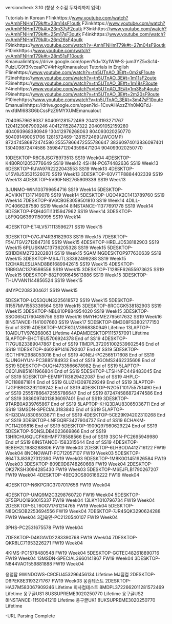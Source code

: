 versioncheck 3.10 (항상 소수점 두자리까지 입력) 

Tutorials in Korean
F1inkhttps://www.youtube.com/watch?v=AmhFNHmT79k#t=23m14sF1outk F2inkhttps://www.youtube.com/watch?v=AmhFNHmT79k#t=23m37sF2outk F3inkhttps://www.youtube.com/watch?v=AmhFNHmT79k#t=25m17sF3outk F4inkhttps://www.youtube.com/watch?v=AmhFNHmT79k#t=26m26sF4outk F9inkhttps://www.youtube.com/watch?v=AmhFNHmT79k#t=27m04sF9outk F10inkhttps://www.youtube.com/watch?v=AmhFNHmT79k#t=28m51sF10outk Kmanualinhttps://drive.google.com/open?id=1Xy1WW-S-jum3YZ5vSc14-PulzUG9f3KvcaaPCV4rhkgKmanualout
Tutorials in English
F1inehttps://www.youtube.com/watch?v=tn5UTnAO_3E#t=0m2sF1oute F2inehttps://www.youtube.com/watch?v=tn5UTnAO_3E#t=1m11sF2oute F3inehttps://www.youtube.com/watch?v=tn5UTnAO_3E#t=1m18sF3oute F4inehttps://www.youtube.com/watch?v=tn5UTnAO_3E#t=1m38sF4oute F9inehttps://www.youtube.com/watch?v=tn5UTnAO_3E#t=2m20sF9oute F10inehttps://www.youtube.com/watch?v=tn5UTnAO_3E#t=3m47sF10oute Emanualinhttps://drive.google.com/open?id=1CxvAHAxzZYn0MQFdJ-nvxfdMI683G6bCssPzZ9MYXUMEmanualout

70409579629037 804091281572469 204123193271767 1204123067909246 404121152847322 204091052159280 404093968380949 130412976268063 804093020250770 504091490051706 1281572469-1281572469(JWCOMP) 872474586872474586 25557866472555786647 38360974013836097401 130409872474586 35984712043598471204 904093020250770 

10DESKTOP-R6C8JSG78973513 SS19 Week04
4DESKTOP-K4B0R012053776649 SS19 Week12
4SHIN-PC674482636 SS19 Week13
6DESKTOP-RJVA97R2222043553 SS19 Week13
4DESKTOP-U15V8J53531526070 SS19 Week13
3DESKTOP-60V7TF8884402339 SS19 Week13
4DESKTOP-5V90FNB2765909339 SS19 Week13


3JUNMO-WIN103799654716 SS19 Week14
5DESKTOP-ACVIKNT1317149078 SS19 Week14
5DESKTOP-UQO4K2C1413789760 SS19 Week14
7DESKTOP-9V6CBGE3059501810 SS19 Week14
4DILL-PC4066287580 SS19 Week14
8INSTANCE-11377691778 SS19 Week14
9DESKTOP-PQH4GTI1315947962 SS19 Week14
3DESKTOP-L8F9QQ63691150995 SS19 Week14


4DESKTOP-ET4LV571113596271 SS19 Week15

3DESKTOP-07GJP4R38182903 SS19 Week15
7DESKTOP-F5VJTGV2712847316 SS19 Week15
4DESKTOP-HRELJD538182903 SS19 Week15
6PLUSKMC13736205328 SS19 Week15
5DESKTOP-SB1DDKM2723202801 SS19 Week15
5GAMINGDESKTOP977630639 SS19 Week15
3DESKTOP-MS4JTLS3392499288 SS19 Week15
12CHARLESLIAND8B61689942615 SS19 Week15
4DESKTOP-1RB9GAC1379598556 SS19 Week15
3DESKTOP-T128EF62655973625 SS19 Week15
9DESKTOP-882F09R645613886 SS19 Week15
3DESKTOP-THUVVAN1144856524 SS19 Week15

4MYPC2082304621 SS19 Week15


5DESKTOP-LQ53QUN3225618572 SS19 Week15
5DESKTOP-R1557MV1553336564 SS19 Week15
3DESKTOP-8RCCGK538182903 SS19 Week15
3DESKTOP-NBL810P884954020 SS19 Week15
3DESKTOP-SSO065Q1760489756 SS19 Week16
9MYHOME2795617632 SS19 Week16
8INSTANCE-1141007660 SS19 Week17
5DESKTOP-BM308FS3802177150 End of SS19
4DESKTOP-MCFKGLV3968380949 Lifetime
13LAPTOP-10AIDUTV976268063 Lifetime
4ADAMDESKTOP1115757091 Lifetime
5LAPTOP-EHCTIEU5706924378 End of SS19
4DESKTOP-TI7GU823389047867 End of SS19
11MDPL372051002539602546 End of SS19
11DESKTOP-46029P1416792407 End of SS19
5DESKTOP-ISCTHPK2988053016 End of SS19
4ONEJ-PC2565171608 End of SS19
5JUNGHYUN-PC3885184932 End of SS19
3GOMS2462235608 End of SS19
5DESKTOP-OUQH4733566678982 End of SS19
5LAPTOP-C6Q1JN851611966804 End of SS19
5DESKTOP-LTSHNFC449483045 End of SS19
5DESKTOP-EEM1PTR3829422087 End of SS19
4HPLC-PC1188871814 End of SS19
6LUZH3097629249 End of SS19
3LAPTOP-TJGPIB9G3292109242 End of SS19
4DESKTOP-N2O5T101755751490 End of SS19
25557866472555786647 End of SS19
872474586872474586 End of SS19
38360974013836097401 End of SS19
3DESKTOP-9TARB0A939765867 End of SS19
5LAPTOP-KHQ3DAU83065036711 End of SS19
13MSDN-SPECIAL3183840 End of SS19
5LAPTOP-KHQ3DAU83065036711 End of SS19
4DESKTOP-5CE29K94202310268 End of SS19
3DESKTOP-LNFGQRF3427904737 End of SS19
6CHAKM-PC114209816 End of SS19
5DESKTOP-1909Q97980629224 End of SS19
5DESKTOP-5QNSLDB4023669866 End of SS19
13HRCHU6QUCFK6HMF778588566 End of SS19
3SON-PC2695949980 End of SS19
8INSTANCE-1583315644 End of SS19
4DESKTOP-9E8EH2L1988288806 FW19 Week03
2DESKTOP-6LHBODA412716122 FW19 Week04
8NONOWAIT-PC712057107 FW19 Week03
5DESKTOP-864T3J83927312390 FW19 Week03
9DESKTOP-1M8K0G1451926584 FW19 Week03
3DESKTOP-809E0D8748260668 FW19 Week04
2DESKTOP-OK27KSH3094285430 FW19 Week03
5DESKTOP-M6EJFLB1790267207 FW19 Week04
4DESKTOP-49EQ3OS806166222 FW19 Week04

4DESKTOP-N6KPGRG3707017656 FW19 Week04


4DESKTOP-UMQ9M2C3298760720 FW19 Week04
5DESKTOP-0F5EPUQ1960015337 FW19 Week04
13LKY1010796734 FW19 Week04
2DESKTOP-SLT6OGV1761214765 FW19 Week04
5DESKTOP-N8QCSOB2253694556 FW19 Week04
7DESKTOP-7JR4SQK3290624288 FW19 Week04
3김욱민-PC2120540107 FW19 Week04

3PHS-PC2531675578 FW19 Week04

7DESKTOP-D4KGAVD2283390768 FW19 Week04
7DESKTOP-QKR8LC71953226271 FW19 Week04


4KIMS-PC1578480548 FW19 Week04
5DESKTOP-GCTEC482618890716 FW19 Week04
13MSDN-SPECIAL3660141867 FW19 Week04
3DESKTOP-N844VAO1559881888 FW19 Week04


웅랩탑 9WINDOWS-C9CEU453296456134 Lifetime 
MJ집컴 2DESKTOP-D6PEK8E3193271767 FW19 Week03
웅컴테스트 2DESKTOP-HA37M583067909246 Lifetime
회사컴테스트 8MDPL3722662011281572469 Lifetime
웅구글US1 8USSUPREME3020250770 Lifetime
웅구글US2 8INSTANCE-1150041219 Lifetime
웅구글UK1 8UKSUPREME3020250770 Lifetime

-URL Parsing Complete
